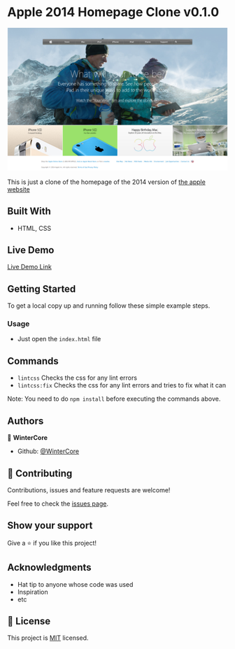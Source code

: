 # Apple 2014 Homepage Clone v0.1.0

![screenshot](./app_screenshot.png)

This is just a clone of the homepage of the 2014 version of [the apple website](http://archive.fo/UW4oR)

## Built With

- HTML, CSS

## Live Demo

[Live Demo Link](https://wintercore.github.io/microverse-backgrounds-and-gradients)


## Getting Started

To get a local copy up and running follow these simple example steps.

### Usage
- Just open the `index.html` file


## Commands
- `lintcss` Checks the css for any lint errors
- `lintcss:fix` Checks the css for any lint errors and tries to fix what it can

Note: You need to do `npm install` before executing the commands above.

## Authors

👤 **WinterCore**

- Github: [@WinterCore](https://github.com/WinterCore)

## 🤝 Contributing

Contributions, issues and feature requests are welcome!

Feel free to check the [issues page](issues/).

## Show your support

Give a ⭐️ if you like this project!

## Acknowledgments

- Hat tip to anyone whose code was used
- Inspiration
- etc

## 📝 License

This project is [MIT](lic.url) licensed.